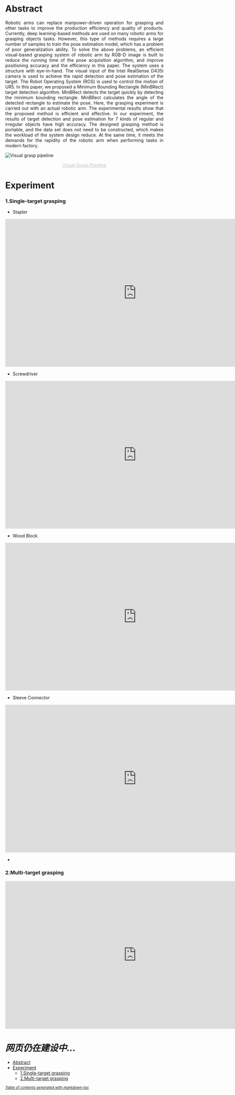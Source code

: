 # Abstract
<p align = "justify">Robotic arms can replace manpower-driven operation for grasping and other tasks to improve the production efficiency and quality of products. Currently, deep learning-based methods are used on many robotic arms for grasping objects tasks. However, this type of methods requires a large number of samples to train the pose estimation model, which has a problem of poor generalization ability. To solve the above problems, an efficient visual-based grasping system of robotic arm by RGB-D image is built to reduce the running time of the pose acquisition algorithm, and improve positioning accuracy and the efficiency in this paper. The system uses a structure with eye-in-hand. The visual input of the Intel RealSense D435i camera is used to achieve the rapid detection and pose estimation of the target. The Robot Operating System (ROS) is used to control the motion of UR5. In this paper, we proposed a Minimum Bounding Rectangle (MinBRect) target detection algorithm. MinBRect detects the target quickly by detecting the minimum bounding rectangle. MinBRect calculates the angle of the detected rectangle to estimate the pose. Here, the grasping experiment is carried out with an actual robotic arm. The experimental results show that the proposed method is efficient and effective. In our experiment, the results of target detection and pose estimation for 7 kinds of regular and irregular objects have high accuracy. The designed grasping method is portable, and the data set does not need to be constructed, which makes the workload of the system design reduce. At the same time, it meets the demands for the rapidity of the robotic arm when performing tasks in modern factory.</p>

![Visual grasp pipeline](https://raw.githubusercontent.com/QRayMoor/MinBRect/main/IMG/visual_grasp_pipeline.svg)
<center style="font-size:14px;color:#C0C0C0;text-decoration:underline">Visual Grasp Pipeline</center>


# Experiment

### 1.Single-target grasping
- Stapler
<iframe width="833" height="470" src="https://www.youtube.com/embed/V4QIez8l8vc" frameborder="0" allow="accelerometer; autoplay; clipboard-write; encrypted-media; gyroscope; picture-in-picture" allowfullscreen></iframe>

- Screwdriver
<iframe width="833" height="470" src="https://www.youtube.com/embed/csaJkbRtMBg" frameborder="0" allow="accelerometer; autoplay; clipboard-write; encrypted-media; gyroscope; picture-in-picture" allowfullscreen></iframe>

- Wood Block
<iframe width="833" height="470" src="https://www.youtube.com/embed/rDq1iqHI5a0" frameborder="0" allow="accelerometer; autoplay; clipboard-write; encrypted-media; gyroscope; picture-in-picture" allowfullscreen></iframe>

- Sleeve Connector
<iframe width="833" height="470" src="https://www.youtube.com/embed/8iey24X1Qbc" frameborder="0" allow="accelerometer; autoplay; clipboard-write; encrypted-media; gyroscope; picture-in-picture" allowfullscreen></iframe>

- 

### 2.Multi-target grasping

<iframe width="833" height="470" src="https://www.youtube.com/embed/ApaOWrdOk-Q" frameborder="0" allow="accelerometer; autoplay; clipboard-write; encrypted-media; gyroscope; picture-in-picture" allowfullscreen></iframe>

# *网页仍在建设中...*
- [Abstract](#abstract)
- [Experiment](#experiment)
    + [1.Single-target grasping](#1single-target-grasping)
    + [2.Multi-target grasping](#2multi-target-grasping)

<small><i><a href='http://ecotrust-canada.github.io/markdown-toc/'>Table of contents generated with markdown-toc</a></i></small>
